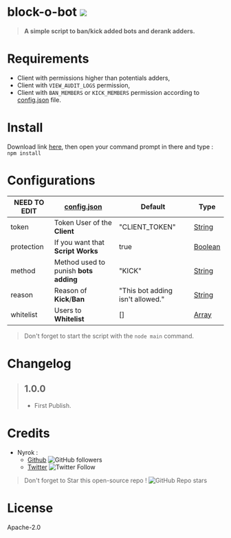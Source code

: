 # block-o-bot [![](https://img.shields.io/badge/Made%20with-%F0%9F%92%96-red)](https://github.com/Nyrok/block-o-bot)
> **A simple script to ban/kick added bots and derank adders.** 
# Requirements
* Client with permissions higher than potentials adders,
* Client with `VIEW_AUDIT_LOGS` permission,
* Client with `BAN_MEMBERS` or `KICK_MEMBERS` permission according to [config.json](https://github.com/Nyrok/block-o-bot/blob/main/config.json) file.
# Install
Download link [here](https://github.com/Nyrok/block-o-bot/archive/refs/heads/main.zip), then open your command prompt in there and type :
`npm install`
# Configurations
| NEED TO EDIT | [config.json](https://github.com/Nyrok/block-o-bot/blob/main/config.json) | Default | Type
| ------ | ------ | ------ | ------ | 
| token | Token User of the **Client** | "CLIENT_TOKEN" | [String](https://developer.mozilla.org/fr/docs/Web/JavaScript/Reference/Global_Objects/String)
| protection | If you want that **Script Works** | true | [Boolean](https://developer.mozilla.org/fr/docs/Web/JavaScript/Reference/Global_Objects/Boolean)
| method | Method used to punish **bots adding** | "KICK" | [String](https://developer.mozilla.org/fr/docs/Web/JavaScript/Reference/Global_Objects/String)
| reason | Reason of **Kick**/**Ban** | "This bot adding isn't allowed." | [String](https://developer.mozilla.org/fr/docs/Web/JavaScript/Reference/Global_Objects/String)
| whitelist | Users to **Whitelist** | [] | [Array](https://developer.mozilla.org/fr/docs/Web/JavaScript/Reference/Global_Objects/Array)
> Don't forget to start the script with the `node main` command.
# Changelog
> ## **1.0.0**
>    * First Publish.
# Credits
* Nyrok :
  - [Github](https://github.com/Nyrok) ![GitHub followers](https://img.shields.io/github/followers/Nyrok?style=social)
  - [Twitter](https://twitter.com/@Nyrok10) ![Twitter Follow](https://img.shields.io/twitter/follow/Nyrok10?style=social)
> Don't forget to Star this open-source repo ! ![GitHub Repo stars](https://img.shields.io/github/stars/Nyrok/block-o-bot?style=social)
# License
Apache-2.0
